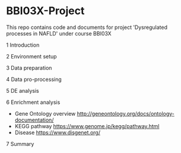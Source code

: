 # BBI03X-Project
This repo contains code and documents for project 'Dysregulated processes in NAFLD' under course BBI03X

1 Introduction

2 Environment setup

3 Data preparation

4 Data pro-processing

5 DE analysis

6 Enrichment analysis

- Gene Ontology overview http://geneontology.org/docs/ontology-documentation/
- KEGG pathway https://www.genome.jp/kegg/pathway.html
- Disease https://www.disgenet.org/

7 Summary

